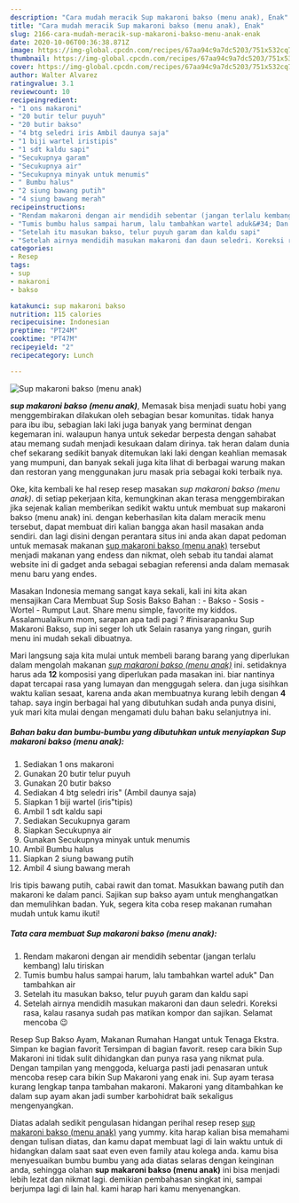 ```yaml
---
description: "Cara mudah meracik Sup makaroni bakso (menu anak), Enak"
title: "Cara mudah meracik Sup makaroni bakso (menu anak), Enak"
slug: 2166-cara-mudah-meracik-sup-makaroni-bakso-menu-anak-enak
date: 2020-10-06T00:36:38.871Z
image: https://img-global.cpcdn.com/recipes/67aa94c9a7dc5203/751x532cq70/sup-makaroni-bakso-menu-anak-foto-resep-utama.jpg
thumbnail: https://img-global.cpcdn.com/recipes/67aa94c9a7dc5203/751x532cq70/sup-makaroni-bakso-menu-anak-foto-resep-utama.jpg
cover: https://img-global.cpcdn.com/recipes/67aa94c9a7dc5203/751x532cq70/sup-makaroni-bakso-menu-anak-foto-resep-utama.jpg
author: Walter Alvarez
ratingvalue: 3.1
reviewcount: 10
recipeingredient:
- "1 ons makaroni"
- "20 butir telur puyuh"
- "20 butir bakso"
- "4 btg seledri iris Ambil daunya saja"
- "1 biji wartel iristipis"
- "1 sdt kaldu sapi"
- "Secukupnya garam"
- "Secukupnya air"
- "Secukupnya minyak untuk menumis"
- " Bumbu halus"
- "2 siung bawang putih"
- "4 siung bawang merah"
recipeinstructions:
- "Rendam makaroni dengan air mendidih sebentar (jangan terlalu kembang) lalu tiriskan"
- "Tumis bumbu halus sampai harum, lalu tambahkan wartel aduk&#34; Dan tambahkan air"
- "Setelah itu masukan bakso, telur puyuh garam dan kaldu sapi"
- "Setelah airnya mendidih masukan makaroni dan daun seledri. Koreksi rasa, kalau rasanya sudah pas matikan kompor dan sajikan. Selamat mencoba 😉"
categories:
- Resep
tags:
- sup
- makaroni
- bakso

katakunci: sup makaroni bakso 
nutrition: 115 calories
recipecuisine: Indonesian
preptime: "PT24M"
cooktime: "PT47M"
recipeyield: "2"
recipecategory: Lunch

---
```



![Sup makaroni bakso (menu anak)](https://img-global.cpcdn.com/recipes/67aa94c9a7dc5203/751x532cq70/sup-makaroni-bakso-menu-anak-foto-resep-utama.jpg)

<b><i>sup makaroni bakso (menu anak)</i></b>, Memasak bisa menjadi suatu hobi yang menggembirakan dilakukan oleh sebagian besar komunitas. tidak hanya para ibu ibu, sebagian laki laki juga banyak yang berminat dengan kegemaran ini. walaupun hanya untuk sekedar berpesta dengan sahabat atau memang sudah menjadi kesukaan dalam dirinya. tak heran dalam dunia chef sekarang sedikit banyak ditemukan laki laki dengan keahlian memasak yang mumpuni, dan banyak sekali juga kita lihat di berbagai warung makan dan restoran yang menggunakan juru masak pria sebagai koki terbaik nya.

Oke, kita kembali ke hal resep resep masakan <i>sup makaroni bakso (menu anak)</i>. di setiap pekerjaan kita, kemungkinan akan terasa menggembirakan jika sejenak kalian memberikan sedikit waktu untuk membuat sup makaroni bakso (menu anak) ini. dengan keberhasilan kita dalam meracik menu tersebut, dapat membuat diri kalian bangga akan hasil masakan anda sendiri. dan lagi disini dengan perantara situs ini anda akan dapat pedoman untuk memasak makanan <u>sup makaroni bakso (menu anak)</u> tersebut menjadi makanan yang endess dan nikmat, oleh sebab itu tandai alamat website ini di gadget anda sebagai sebagian referensi anda dalam memasak menu baru yang endes.

Masakan Indonesia memang sangat kaya sekali, kali ini kita akan mensajikan Cara Membuat Sup Sosis Bakso Bahan : - Bakso - Sosis - Wortel - Rumput Laut. Share menu simple, favorite my kiddos. Assalamualaikum mom, sarapan apa tadi pagi ? #inisarapanku Sup Makaroni Bakso, sup ini seger loh utk Selain rasanya yang ringan, gurih menu ini mudah sekali dibuatnya.


Mari langsung saja kita mulai untuk membeli barang barang yang diperlukan dalam mengolah makanan <u><i>sup makaroni bakso (menu anak)</i></u> ini. setidaknya harus ada <b>12</b> komposisi yang diperlukan pada masakan ini. biar nantinya dapat tercapai rasa yang lumayan dan menggugah selera. dan juga sisihkan waktu kalian sesaat, karena anda akan membuatnya kurang lebih dengan <b>4</b> tahap. saya ingin berbagai hal yang dibutuhkan sudah anda punya disini, yuk mari kita mulai dengan mengamati dulu bahan baku selanjutnya ini.

<!--inarticleads1-->

##### Bahan baku dan bumbu-bumbu yang dibutuhkan untuk menyiapkan Sup makaroni bakso (menu anak):

1. Sediakan 1 ons makaroni
1. Gunakan 20 butir telur puyuh
1. Gunakan 20 butir bakso
1. Sediakan 4 btg seledri iris&#34; (Ambil daunya saja)
1. Siapkan 1 biji wartel (iris&#34;tipis)
1. Ambil 1 sdt kaldu sapi
1. Sediakan Secukupnya garam
1. Siapkan Secukupnya air
1. Gunakan Secukupnya minyak untuk menumis
1. Ambil  Bumbu halus
1. Siapkan 2 siung bawang putih
1. Ambil 4 siung bawang merah


Iris tipis bawang putih, cabai rawit dan tomat. Masukkan bawang putih dan makaroni ke dalam panci. Sajikan sup bakso ayam untuk menghangatkan dan memulihkan badan. Yuk, segera kita coba resep makanan rumahan mudah untuk kamu ikuti! 

<!--inarticleads2-->

##### Tata cara membuat Sup makaroni bakso (menu anak):

1. Rendam makaroni dengan air mendidih sebentar (jangan terlalu kembang) lalu tiriskan
1. Tumis bumbu halus sampai harum, lalu tambahkan wartel aduk&#34; Dan tambahkan air
1. Setelah itu masukan bakso, telur puyuh garam dan kaldu sapi
1. Setelah airnya mendidih masukan makaroni dan daun seledri. Koreksi rasa, kalau rasanya sudah pas matikan kompor dan sajikan. Selamat mencoba 😉


Resep Sup Bakso Ayam, Makanan Rumahan Hangat untuk Tenaga Ekstra. Simpan ke bagian favorit Tersimpan di bagian favorit. resep cara bikin Sup Makaroni ini tidak sulit dihidangkan dan punya rasa yang nikmat pula. Dengan tampilan yang menggoda, keluarga pasti jadi penasaran untuk mencoba resep cara bikin Sup Makaroni yang enak ini. Sup ayam terasa kurang lengkap tanpa tambahan makaroni. Makaroni yang ditambahkan ke dalam sup ayam akan jadi sumber karbohidrat baik sekaligus mengenyangkan. 

Diatas adalah sedikit pengulasan hidangan perihal resep resep <u>sup makaroni bakso (menu anak)</u> yang yummy. kita harap kalian bisa memahami dengan tulisan diatas, dan kamu dapat membuat lagi di lain waktu untuk di hidangkan dalam saat saat even even family atau kolega anda. kamu bisa menyesuaikan bumbu bumbu yang ada diatas selaras dengan keinginan anda, sehingga olahan <b>sup makaroni bakso (menu anak)</b> ini bisa menjadi lebih lezat dan nikmat lagi. demikian pembahasan singkat ini, sampai berjumpa lagi di lain hal. kami harap hari kamu menyenangkan.
